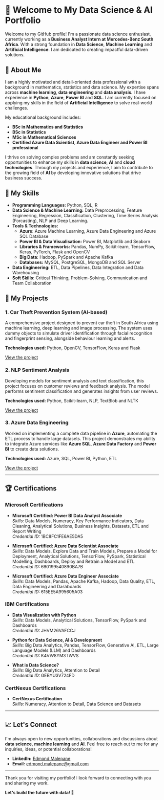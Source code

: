 # 👋 Welcome to My Data Science & AI Portfolio

Welcome to my GitHub profile! I'm a passionate data science enthusiast, currently working as a **Business Analyst Intern at Mercedes-Benz South Africa**. With a strong foundation in **Data Science**, **Machine Learning** and **Artificial Intelligence**. I am dedicated to creating impactful data-driven solutions.

## 💼 About Me

I am a highly motivated and detail-oriented data professional with a background in mathematics, statistics and data science. My expertise spans across **machine learning**, **data engineering** and **data analysis**. I have experience in **Python**, **Azure**, **Power BI** and **SQL**. I am currently focused on applying my skills in the field of **Artificial Intelligence** to solve real-world challenges.

My educational background includes:

- **BSc in Mathematics and Statistics**
- **BSc in Statistics**
- **MSc in Mathematical Sciences**
- **Certified Azure Data Scientist, Azure Data Engineer and Power BI professional**

I thrive on solving complex problems and am constantly seeking opportunities to enhance my skills in **data science**, **AI** and **cloud technologies**. Through my projects and experience, I aim to contribute to the growing field of **AI** by developing innovative solutions that drive business success.

## 🚀 My Skills

- **Programming Languages:** Python, SQL, R
- **Data Science & Machine Learning:** Data Preprocessing, Feature Engineering, Regression, Classification, Clustering, Time Series Analysis (Forcasting), NLP and Deep Learning.
- **Tools & Technologies:** 
  - **Azure:** Azure Machine Learning, Azure Data Engineering and Azure SQL Database
  - **Power BI & Data Visualisation:** Power BI, Matplotlib and Seaborn
  - **Libraries & Frameworks:** Pandas, NumPy, Scikit-learn, TensorFlow, Keras, PyTorch, Flask and OpenCV
  - **Big Data:** Hadoop, PySpark and Apache Kafka
  - **Databases:** MySQL, PostgreSQL, MongoDB and SQL Server
- **Data Engineering:** ETL, Data Pipelines, Data Integration and Data Warehousing
- **Soft Skills:** Critical Thinking, Problem-Solving, Communication and Team Collaboration

## 🔧 My Projects

### **1. Car Theft Prevention System (AI-based)**  
A comprehensive project designed to prevent car theft in South Africa using machine learning, deep learning and image processing. The system uses dummy objects to simulate driver identification through facial recognition and fingerprint sensing, alongside behaviour learning and alerts.

**Technologies used:** Python, OpenCV, TensorFlow, Keras and Flask

[View the project](#)

### **2. NLP Sentiment Analysis**  
Developing models for sentiment analysis and text classification, this project focuses on customer reviews and feedback analysis. The model performs sentiment classification and generates insights from user reviews.

**Technologies used:** Python, Scikit-learn, NLP, TextBlob and NLTK

[View the project](#)

### **3. Azure Data Engineering**  
Worked on implementing a complete data pipeline in **Azure**, automating the ETL process to handle large datasets. This project demonstrates my ability to integrate Azure services like **Azure SQL**, **Azure Data Factory** and **Power BI** to create data solutions.

**Technologies used:** Azure, SQL, Power BI, Python, ETL

[View the project](#)

---

## 🏆 Certifications

### **Microsoft Certifications**  
- **Microsoft Certified: Power BI Data Analyst Associate**  
  *Skills:* Data Models, Numeracy, Key Performance Indicators, Data Cleaning, Analytical Solutions, Business Insights, Datasets, ETL and Report Writing  
  *Credential ID:* 1BC8FC1FE6AE5DA5  

- **Microsoft Certified: Azure Data Scientist Associate**  
  *Skills:* Data Models, Explore Data and Train Models, Prepare a Model for Deployment, Analytical Solutions, TensorFlow, PySpark, Statistical Modelling, Dashboards, Deploy and Retrain a Model and ETL  
  *Credential ID:* 680199540890BA7B  

- **Microsoft Certified: Azure Data Engineer Associate**  
  *Skills:* Data Models, Pandas, Apache Kafka, Hadoop, Data Quality, ETL, Data Engineering and Dashboards  
  *Credential ID:* 615EE5A995605A03  

### **IBM Certifications**  
- **Data Visualization with Python**  
  *Skills:* Data Models, Analytical Solutions, TensorFlow, PySpark and Dashboards  
  *Credential ID:* JHVM26VAFCCJ  

- **Python for Data Science, AI & Development**  
  *Skills:* Big Data Analytics, Pandas, TensorFlow, Generative AI, ETL, Large Language Models (LLM) and Dashboards  
  *Credential ID:* K4VW8YM3TWVS  

- **What is Data Science?**  
  *Skills:* Big Data Analytics, Attention to Detail  
  *Credential ID:* GEBYU3V724FD  

### **CertNexus Certifications**  
- **CertNexus Certification**  
  *Skills:* Numeracy, Attention to Detail, Data Science and Datasets  

---

## 📈 Let's Connect

I'm always open to new opportunities, collaborations and discussions about **data science**, **machine learning** and **AI**. Feel free to reach out to me for any inquiries, ideas, or potential collaborations!

- **LinkedIn:** [Edmond Malepane]([https://www.linkedin.com/in/your-profile/](https://www.linkedin.com/in/edmond-malepane-7a0894207/))
- **Email:** edmond.malepane@gmail.com

---

Thank you for visiting my portfolio! I look forward to connecting with you and sharing my work.  

**Let's build the future with data! 🚀**
